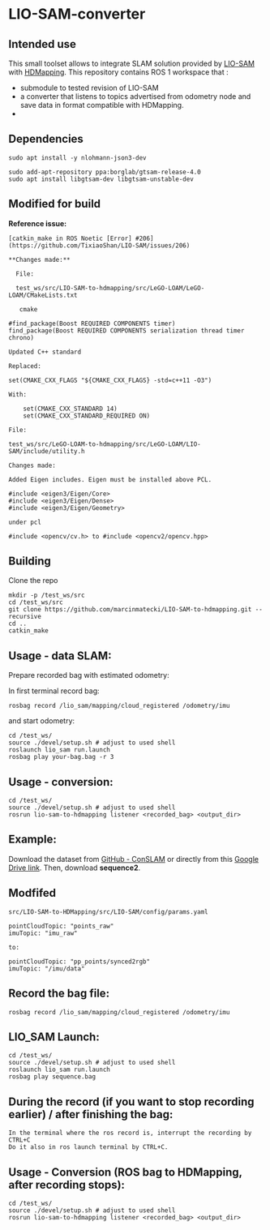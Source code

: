 # LIO-SAM-converter

## Intended use 

This small toolset allows to integrate SLAM solution provided by [LIO-SAM](https://github.com/TixiaoShan/LIO-SAM/) with [HDMapping](https://github.com/MapsHD/HDMapping).
This repository contains ROS 1 workspace that :
  - submodule to tested revision of LIO-SAM
  - a converter that listens to topics advertised from odometry node and save data in format compatible with HDMapping.
  - 
## Dependencies

```shell
sudo apt install -y nlohmann-json3-dev

sudo add-apt-repository ppa:borglab/gtsam-release-4.0
sudo apt install libgtsam-dev libgtsam-unstable-dev
```

## Modified for build

**Reference issue:**  
   ```shell     
[catkin_make in ROS Noetic [Error] #206](https://github.com/TixiaoShan/LIO-SAM/issues/206)
```

```shell
**Changes made:**

  File:

  test_ws/src/LIO-SAM-to-hdmapping/src/LeGO-LOAM/LeGO-LOAM/CMakeLists.txt

   cmake

#find_package(Boost REQUIRED COMPONENTS timer)
find_package(Boost REQUIRED COMPONENTS serialization thread timer chrono)

Updated C++ standard

Replaced:

set(CMAKE_CXX_FLAGS "${CMAKE_CXX_FLAGS} -std=c++11 -O3")

With:

    set(CMAKE_CXX_STANDARD 14)
    set(CMAKE_CXX_STANDARD_REQUIRED ON)

File:

test_ws/src/LeGO-LOAM-to-hdmapping/src/LeGO-LOAM/LIO-SAM/include/utility.h

Changes made:

Added Eigen includes. Eigen must be installed above PCL.

#include <eigen3/Eigen/Core>
#include <eigen3/Eigen/Dense>
#include <eigen3/Eigen/Geometry>

under pcl 

#include <opencv/cv.h> to #include <opencv2/opencv.hpp>
```
## Building

Clone the repo
```shell
mkdir -p /test_ws/src
cd /test_ws/src
git clone https://github.com/marcinmatecki/LIO-SAM-to-hdmapping.git --recursive
cd ..
catkin_make
```

## Usage - data SLAM:

Prepare recorded bag with estimated odometry:

In first terminal record bag:
```shell
rosbag record /lio_sam/mapping/cloud_registered /odometry/imu
```

and start odometry:
```shell 
cd /test_ws/
source ./devel/setup.sh # adjust to used shell
roslaunch lio_sam run.launch
rosbag play your-bag.bag -r 3
```

## Usage - conversion:

```shell
cd /test_ws/
source ./devel/setup.sh # adjust to used shell
rosrun lio-sam-to-hdmapping listener <recorded_bag> <output_dir>
```

## Example:

Download the dataset from [GitHub - ConSLAM](https://github.com/mac137/ConSLAM) or 
directly from this [Google Drive link](https://drive.google.com/drive/folders/1TNDcmwLG_P1kWPz3aawCm9ts85kUTvnU). 
Then, download **sequence2**.

## Modfifed 
```shell
src/LIO-SAM-to-HDMapping/src/LIO-SAM/config/params.yaml

pointCloudTopic: "points_raw"
imuTopic: "imu_raw"

to:

pointCloudTopic: "pp_points/synced2rgb"
imuTopic: "/imu/data"
```
## Record the bag file:

```shell
rosbag record /lio_sam/mapping/cloud_registered /odometry/imu
```

## LIO_SAM Launch:

```shell
cd /test_ws/
source ./devel/setup.sh # adjust to used shell
roslaunch lio_sam run.launch
rosbag play sequence.bag
```

## During the record (if you want to stop recording earlier) / after finishing the bag:

```shell
In the terminal where the ros record is, interrupt the recording by CTRL+C
Do it also in ros launch terminal by CTRL+C.
```

## Usage - Conversion (ROS bag to HDMapping, after recording stops):

```shell
cd /test_ws/
source ./devel/setup.sh # adjust to used shell
rosrun lio-sam-to-hdmapping listener <recorded_bag> <output_dir>
```
